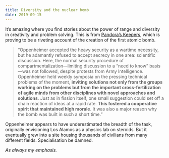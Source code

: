 ```yaml
---
title: Diversity and the nuclear bomb
date: 2019-09-15
---
```


<!--kg-card-begin: html--><p>It’s amazing where you find stories about the power of range and diversity in creativity and problem solving. This is from <a href="https://www.worldcat.org/title/pandoras-keepers-nine-men-and-the-atomic-bomb/oclc/61315497&#038;referer=brief_results">Pandora’s Keepers</a>, which is proving to be a riveting account of the creation of the first atomic bomb.</p>
<blockquote><p>“Oppenheimer accepted the heavy security as a wartime necessity, but he adamantly refused to accept secrecy in one area: scientific discussion. Here, the normal security procedure of compartmentalization—limiting discussion to a “need to know” basis—was not followed, despite protests from Army Intelligence. Oppenheimer held weekly symposia on the pressing technical problems of the moment, <strong>inviting solutions not only from the groups working on the problems but from the important cross-fertilization of agile minds from other disciplines with novel approaches and solutions</strong>. Just as in fission itself, one small suggestion could set off a chain reaction of ideas at a rapid rate. <strong>This fostered a cooperative spirit that maintained high morale</strong>. It was also a major reason why the bomb was built in such a short time.”</p>
</blockquote>
<p>Oppenheimer appears to have underestimated the breadth of the task, originally envisioning Los Alamos as a physics lab on steroids. But it eventually grew into a site housing thousands of civilians from many different fields. Specialisation be damned.</p>
<p><em>As always my emphasis.</em></p>
<!--kg-card-end: html-->